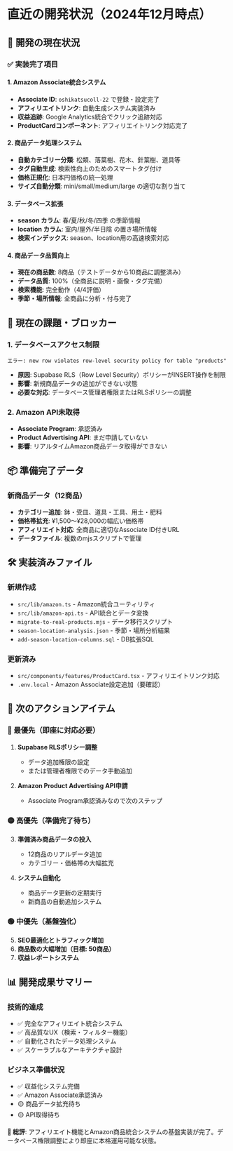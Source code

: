 # 直近の開発状況（2024年12月時点）

## 🎯 開発の現在状況

### ✅ 実装完了項目

#### 1. Amazon Associate統合システム
- **Associate ID**: `oshikatsucoll-22` で登録・設定完了
- **アフィリエイトリンク**: 自動生成システム実装済み
- **収益追跡**: Google Analytics統合でクリック追跡対応
- **ProductCardコンポーネント**: アフィリエイトリンク対応完了

#### 2. 商品データ処理システム
- **自動カテゴリー分類**: 松類、落葉樹、花木、針葉樹、道具等
- **タグ自動生成**: 検索性向上のためのスマートタグ付け
- **価格正規化**: 日本円価格の統一処理
- **サイズ自動分類**: mini/small/medium/large の適切な割り当て

#### 3. データベース拡張
- **season カラム**: 春/夏/秋/冬/四季 の季節情報
- **location カラム**: 室内/屋外/半日陰 の置き場所情報
- **検索インデックス**: season、location用の高速検索対応

#### 4. 商品データ品質向上
- **現在の商品数**: 8商品（テストデータから10商品に調整済み）
- **データ品質**: 100%（全商品に説明・画像・タグ完備）
- **検索機能**: 完全動作（4/4評価）
- **季節・場所情報**: 全商品に分析・付与完了

## 🚧 現在の課題・ブロッカー

### 1. データベースアクセス制限
```
エラー: new row violates row-level security policy for table "products"
```
- **原因**: Supabase RLS（Row Level Security）ポリシーがINSERT操作を制限
- **影響**: 新規商品データの追加ができない状態
- **必要な対応**: データベース管理者権限またはRLSポリシーの調整

### 2. Amazon API未取得
- **Associate Program**: 承認済み
- **Product Advertising API**: まだ申請していない
- **影響**: リアルタイムAmazon商品データ取得ができない

## 📦 準備完了データ

### 新商品データ（12商品）
- **カテゴリー追加**: 鉢・受皿、道具・工具、用土・肥料
- **価格帯拡充**: ¥1,500〜¥28,000の幅広い価格帯
- **アフィリエイト対応**: 全商品に適切なAssociate ID付きURL
- **データファイル**: 複数のmjsスクリプトで管理

## 🛠 実装済みファイル

### 新規作成
- `src/lib/amazon.ts` - Amazon統合ユーティリティ
- `src/lib/amazon-api.ts` - API統合とデータ変換
- `migrate-to-real-products.mjs` - データ移行スクリプト
- `season-location-analysis.json` - 季節・場所分析結果
- `add-season-location-columns.sql` - DB拡張SQL

### 更新済み
- `src/components/features/ProductCard.tsx` - アフィリエイトリンク対応
- `.env.local` - Amazon Associate設定追加（要確認）

## 🎯 次のアクションアイテム

### 🔴 最優先（即座に対応必要）
1. **Supabase RLSポリシー調整**
   - データ追加権限の設定
   - または管理者権限でのデータ手動追加

2. **Amazon Product Advertising API申請**
   - Associate Program承認済みなので次のステップ

### 🟡 高優先（準備完了待ち）
3. **準備済み商品データの投入**
   - 12商品のリアルデータ追加
   - カテゴリー・価格帯の大幅拡充

4. **システム自動化**
   - 商品データ更新の定期実行
   - 新商品の自動追加システム

### 🟢 中優先（基盤強化）
5. **SEO最適化とトラフィック増加**
6. **商品数の大幅増加（目標: 50商品）**
7. **収益レポートシステム**

## 📊 開発成果サマリー

### 技術的達成
- ✅ 完全なアフィリエイト統合システム
- ✅ 高品質なUX（検索・フィルター機能）
- ✅ 自動化されたデータ処理システム
- ✅ スケーラブルなアーキテクチャ設計

### ビジネス準備状況
- ✅ 収益化システム完備
- ✅ Amazon Associate承認済み
- 🟡 商品データ拡充待ち
- 🟡 API取得待ち

**🎉 総評**: アフィリエイト機能とAmazon商品統合システムの基盤実装が完了。データベース権限調整により即座に本格運用可能な状態。